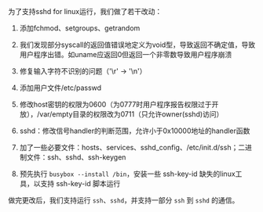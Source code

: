 为了支持sshd for linux运行，我们做了若干改动：

1. 添加fchmod、setgroups、getrandom

2. 我们发现部分syscall的返回值错误地定义为void型，导致返回不确定值，导致用户程序出错。如uname应返回0但返回一个非零数导致用户程序崩溃

3. 修复输入字符不识别的问题（'\r' -> '\n'）

4. 添加用户文件/etc/passwd

5. 修改host密钥的权限为0600（为0777时用户程序报告权限过于开放），/var/empty目录的权限改为0711（只允许owner(sshd)访问）

6. sshd：修改信号handler的判断范围，允许小于0x10000地址的handler函数

7. 加了一些必要文件：hosts、services、sshd_config、/etc/init.d/ssh；二进制文件：ssh、sshd、ssh-keygen

8. 预先执行 `busybox --install /bin`，安装一些 ssh-key-id 缺失的linux工具，以支持 ssh-key-id 脚本运行

做完更改后，我们支持运行 `ssh`、`sshd`，并支持一部分 `ssh` 到 `sshd` 的通信。


